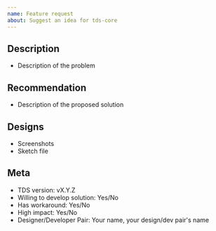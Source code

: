 ```yaml
---
name: Feature request
about: Suggest an idea for tds-core
---
```


<!--
  ### IMPORTANT SECURITY NOTE ###

  When opening issues, be sure NOT to include any private or personal
  information such as secrets, passwords, or any source code that involves
  data retrieval. 
-->

## Description

* Description of the problem

## Recommendation

* Description of the proposed solution

## Designs

* Screenshots
* Sketch file

## Meta

* TDS version: vX.Y.Z
* Willing to develop solution: Yes/No
* Has workaround: Yes/No
* High impact: Yes/No
* Designer/Developer Pair: Your name, your design/dev pair's name 

